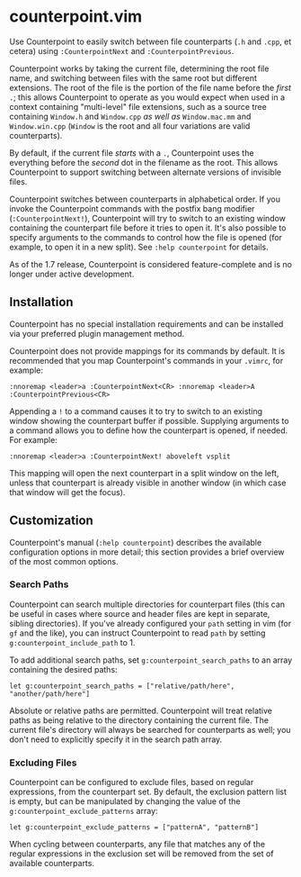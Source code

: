# counterpoint.vim

Use Counterpoint to easily switch between file counterparts (`.h` and `.cpp`, et cetera) using `:CounterpointNext` and
`:CounterpointPrevious`.

Counterpoint works by taking the current file, determining the root file name, and switching between files with the same
root but different extensions.  The root of the file is the portion of the file name before the *first* `.`; this allows
Counterpoint to operate as you would expect when used in a context containing "multi-level" file extensions, such as a
source tree containing `Window.h` and `Window.cpp` *as well as* `Window.mac.mm` and `Window.win.cpp` (`Window` is the
root and all four variations are valid counterparts).

By default, if the current file *starts* with a `.`, Counterpoint uses the everything before the *second* dot in the
filename as the root. This allows Counterpoint to support switching between alternate versions of invisible files.

Counterpoint switches between counterparts in alphabetical order. If you invoke the Counterpoint commands with the
postfix bang modifier (`:CounterpointNext!`), Counterpoint will try to switch to an existing window containing the
counterpart file before it tries to open it. It's also possible to specify arguments to the commands to control how the
file is opened (for example, to open it in a new split). See `:help counterpoint` for details.

As of the 1.7 release, Counterpoint is considered feature-complete and is no longer under active development.

## Installation

Counterpoint has no special installation requirements and can be installed via your preferred plugin management method.

Counterpoint does not provide mappings for its commands by default.  It is recommended that you map Counterpoint's
commands in your `.vimrc`, for example:

    :nnoremap <leader>a :CounterpointNext<CR> :nnoremap <leader>A :CounterpointPrevious<CR>

Appending a `!` to a command causes it to try to switch to an existing window showing the counterpart buffer if
possible. Supplying arguments to a command allows you to define how the counterpart is opened, if needed. For example:

    :nnoremap <leader>a :CounterpointNext! aboveleft vsplit

This mapping will open the next counterpart in a split window on the left, unless that counterpart is already visible in
another window (in which case that window will get the focus).

## Customization

Counterpoint's manual (`:help counterpoint`) describes the available configuration options in more detail; this section
provides a brief overview of the most common options.

### Search Paths

Counterpoint can search multiple directories for counterpart files (this can be useful in cases where source and header
files are kept in separate, sibling directories). If you've already configured your `path` setting in vim (for `gf` and
the like), you can instruct Counterpoint to read `path` by setting `g:counterpoint_include_path` to 1. 

To add additional search paths, set `g:counterpoint_search_paths` to an array containing the desired paths:

    let g:counterpoint_search_paths = ["relative/path/here", "another/path/here"]

Absolute or relative paths are permitted. Counterpoint will treat relative paths as being relative to the directory
containing the current file. The current file's directory will always be searched for counterparts as well; you don't
need to explicitly specify it in the search path array.

### Excluding Files

Counterpoint can be configured to exclude files, based on regular expressions, from the counterpart set. By default, the
exclusion pattern list is empty, but can be manipulated by changing the value of the `g:counterpoint_exclude_patterns`
array:

    let g:counterpoint_exclude_patterns = ["patternA", "patternB"]

When cycling between counterparts, any file that matches any of the regular expressions in the exclusion set will be
removed from the set of available counterparts.
